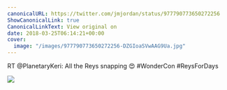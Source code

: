 ```yaml
---
canonicalURL: https://twitter.com/jmjordan/status/977790773650272256
ShowCanonicalLink: true
CanonicalLinkText: View original on
date: 2018-03-25T06:14:21+00:00
cover:
  image: "/images/977790773650272256-DZGIoaSVwAAG9Ua.jpg"
---
```

RT @PlanetaryKeri: All the Reys snapping 😍 #WonderCon #ReysForDays

![](/images/977790773650272256-DZGIoaSVwAAG9Ua.jpg)